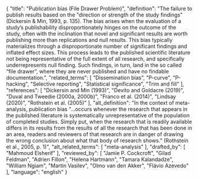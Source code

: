 {
  "title": "Publication bias (File Drawer Problem)",
  "definition": "The failure to publish results based on the \"direction or strength of the study findings\" (Dickersin & Min, 1993, p. 135). The bias arises when the evaluation of a study’s publishability disproportionately hinges on the outcome of the study, often with the inclination that novel and significant results are worth publishing more than replications and null results. This bias typically materializes through a disproportionate number of significant findings and inflated effect sizes. This process leads to the published scientific literature not being representative of the full extent of all research, and specifically underrepresents null finding. Such findings, in turn, land in the so called “file drawer”, where they are never published and have no findable documentation.",
  "related_terms": [
    "Dissemination bias",
    "P-curve",
    "P-hacking",
    "Selective reporting",
    "Statistical significance",
    "Trim and fill"
  ],
  "references": [
    "Dickersin and Min (1993)",
    "Devito and Goldacre (2019)",
    "Duval and Tweedie (2000a, 2000b)",
    "Franco et al. (2014)",
    "Lindsay (2020)",
    "Rothstein et al. (2005)"
  ],
  "alt_definition": "In the context of meta-analysis, publication bias “...occurs whenever the research that appears in the published literature is systematically unrepresentative of the population of completed studies. Simply put, when the research that is readily available differs in its results from the results of all the research that has been done in an area, readers and reviewers of that research are in danger of drawing the wrong conclusion about what that body of research shows.” (Rothstein et al., 2005, p. 1)",
  "alt_related_terms": [
    "meta-analysis"
  ],
  "drafted_by": [
    "Mahmoud Elsherif"
  ],
  "reviewed_by": [
    "Jamie P. Cockcroft",
    "Gilad Feldman",
    "Adrien Fillon",
    "Helena Hartmann",
    "Tamara Kalandadze",
    "William Ngiam",
    "Martin Vasilev",
    "Olmo van den Akker",
    "Flávio Azevedo"
  ],
  "language": "english"
}

